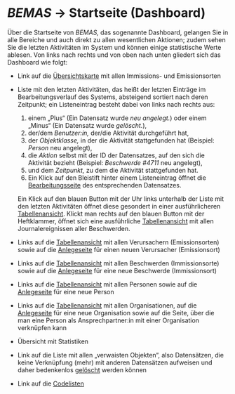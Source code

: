 # *BEMAS* → Startseite (Dashboard)

Über die Startseite von *BEMAS,* das sogenannte Dashboard, gelangen Sie in alle Bereiche und auch
direkt zu allen wesentlichen Aktionen; zudem sehen Sie die letzten Aktivitäten im System und können
einige statistische Werte ablesen. Von links nach rechts und von oben nach unten gliedert sich
das Dashboard wie folgt:

- Link auf die [Übersichtskarte](map.md) mit allen Immissions- und Emissionsorten
- Liste mit den letzten Aktivitäten, das heißt der letzten Einträge im Bearbeitungsverlauf
  des Systems, absteigend sortiert nach deren Zeitpunkt;
  ein Listeneintrag besteht dabei von links nach rechts aus:

  1. einem „Plus“ (Ein Datensatz wurde *neu angelegt.*) oder einem „Minus“
     (Ein Datensatz wurde *gelöscht.*),
  2. der/dem *Benutzer:in,* der/die Aktivität durchgeführt hat,
  3. der *Objektklasse,* in der die Aktivität stattgefunden hat
     (Beispiel: *Person* neu angelegt),
  4. die *Aktion* selbst mit der ID der Datensatzes, auf den sich die Aktivität bezieht
     (Beispiel: *Beschwerde #4711* neu angelegt),
  5. und dem *Zeitpunkt,* zu dem die Aktivität stattgefunden hat.
  6. Ein Klick auf den Bleistift hinter einem Listeneintrag
     öffnet die [Bearbeitungsseite](dataset-edit.md) des entsprechenden Datensatzes.

  Ein Klick auf den blauen Button mit der Uhr links unterhalb der Liste mit den letzten
  Aktivitäten öffnet diese gesondert in einer ausführlicheren [Tabellenansicht](table.md).
  Klickt man rechts auf den blauen Button mit der Heftklammer, öffnet sich eine ausführliche
  [Tabellenansicht](table.md) mit allen Journalereignissen aller Beschwerden.
- Links auf die [Tabellenansicht](table.md) mit allen Verursachern (Emissionsorten)
  sowie auf die [Anlegeseite](dataset-create.md) für einen neuen Verursacher (Emissionsort)
- Links auf die [Tabellenansicht](table.md) mit allen Beschwerden (Immissionsorte)
  sowie auf die [Anlegeseite](dataset-create.md) für eine neue Beschwerde (Immissionsort)
- Links auf die [Tabellenansicht](table.md) mit allen Personen
  sowie auf die [Anlegeseite](dataset-create.md) für eine neue Person
- Links auf die [Tabellenansicht](table.md) mit allen Organisationen,
  auf die [Anlegeseite](dataset-create.md) für eine neue Organisation
  sowie auf die Seite, über die man eine Person als Ansprechpartner:in
  mit einer Organisation verknüpfen kann
- Übersicht mit Statistiken
- Link auf die Liste mit allen „verwaisten Objekten“, also Datensätzen, die keine
  Verknüpfung (mehr) mit anderen Datensätzen aufweisen und daher
  bedenkenlos [gelöscht](dataset-delete.md) werden können
- Link auf die [Codelisten](../admin.md#codelisten)
